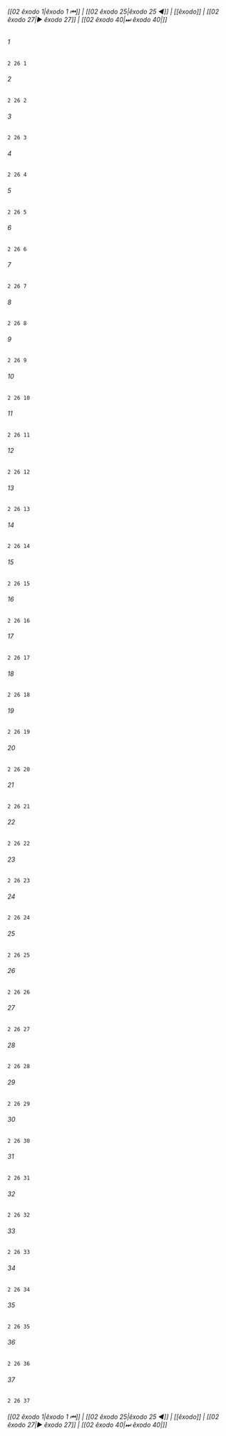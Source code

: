 
###### [[02 êxodo 1|êxodo 1 ⏮]] | [[02 êxodo 25|êxodo 25 ◀]] | [[êxodo]] | [[02 êxodo 27|▶ êxodo 27]] | [[02 êxodo 40|⏭ êxodo 40|]]

###### 1
``` verse
2 26 1 
```
###### 2
``` verse
2 26 2 
```
###### 3
``` verse
2 26 3 
```
###### 4
``` verse
2 26 4 
```
###### 5
``` verse
2 26 5 
```
###### 6
``` verse
2 26 6 
```
###### 7
``` verse
2 26 7 
```
###### 8
``` verse
2 26 8 
```
###### 9
``` verse
2 26 9 
```
###### 10
``` verse
2 26 10 
```
###### 11
``` verse
2 26 11 
```
###### 12
``` verse
2 26 12 
```
###### 13
``` verse
2 26 13 
```
###### 14
``` verse
2 26 14 
```
###### 15
``` verse
2 26 15 
```
###### 16
``` verse
2 26 16 
```
###### 17
``` verse
2 26 17 
```
###### 18
``` verse
2 26 18 
```
###### 19
``` verse
2 26 19 
```
###### 20
``` verse
2 26 20 
```
###### 21
``` verse
2 26 21 
```
###### 22
``` verse
2 26 22 
```
###### 23
``` verse
2 26 23 
```
###### 24
``` verse
2 26 24 
```
###### 25
``` verse
2 26 25 
```
###### 26
``` verse
2 26 26 
```
###### 27
``` verse
2 26 27 
```
###### 28
``` verse
2 26 28 
```
###### 29
``` verse
2 26 29 
```
###### 30
``` verse
2 26 30 
```
###### 31
``` verse
2 26 31 
```
###### 32
``` verse
2 26 32 
```
###### 33
``` verse
2 26 33 
```
###### 34
``` verse
2 26 34 
```
###### 35
``` verse
2 26 35 
```
###### 36
``` verse
2 26 36 
```
###### 37
``` verse
2 26 37 
```

###### [[02 êxodo 1|êxodo 1 ⏮]] | [[02 êxodo 25|êxodo 25 ◀]] | [[êxodo]] | [[02 êxodo 27|▶ êxodo 27]] | [[02 êxodo 40|⏭ êxodo 40|]]

